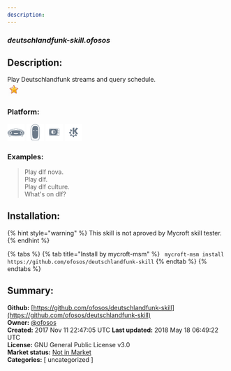```yaml
---
description: 
---
```


### _deutschlandfunk-skill.ofosos_  
## Description:  
Play Deutschlandfunk streams and query schedule.  
![](../.gitbook/assets/star.png)  
### Platform:  
 ![Mark I](../.gitbook/assets/mark-1-icon.png)  ![Mark II](../.gitbook/assets/mark-2-icon.png)  ![Picroft](../.gitbook/assets/picroft-icon.png)  ![plasmoid](../.gitbook/assets/kde.png)   
### Examples:  
> Play dlf nova.  
> Play dlf.  
> Play dlf culture.  
> What's on dlf?  
  
## Installation:  
{% hint style="warning" %}
This skill is not aproved by Mycroft skill tester.
{% endhint %}
    
{% tabs %}
{% tab title="Install by mycroft-msm" %}
``` mycroft-msm install https://github.com/ofosos/deutschlandfunk-skill```
{% endtab %}
  {% endtabs %}
    
## Summary:  
**Github:** [https://github.com/ofosos/deutschlandfunk-skill](https://github.com/ofosos/deutschlandfunk-skill)  
**Owner:** [@ofosos](https://github.com/ofosos)  
**Created:** 2017 Nov 11 22:47:05 UTC  **Last updated:** 2018 May 18 06:49:22 UTC  
**License:** GNU General Public License v3.0  
**Market status:** [Not in Market](https://market.mycroft.ai/skill/)  
**Categories:** [ uncategorized ]   
